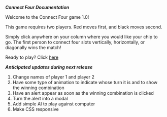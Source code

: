 ***Connect Four Documentation***

Welcome to the Connect Four game 1.0!

This game requires two players. Red moves first, and black moves second.

Simply click anywhere on your column where you would like your chip to go. The first person to connect four slots vertically, horizontally, or diagonally wins the match!

Ready to play? Click <a href="/">here</a>


***Anticipated updates during next release***
1) Change names of player 1 and player 2
2) Have some type of animation to indicate whose turn it is and to show the winning combination
3) Have an alert appear as soon as the winning combination is clicked
4) Turn the alert into a modal
5) Add simple AI to play against computer
6) Make CSS responsive